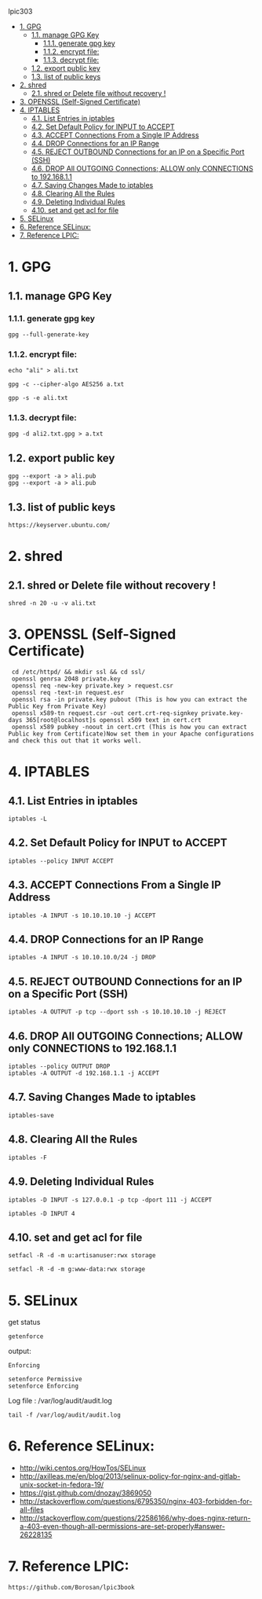 lpic303

- [1. GPG](#1-gpg)
  - [1.1. manage GPG Key](#11-manage-gpg-key)
    - [1.1.1. generate gpg key](#111-generate-gpg-key)
    - [1.1.2. encrypt file:](#112-encrypt-file)
    - [1.1.3. decrypt file:](#113-decrypt-file)
  - [1.2. export public key](#12-export-public-key)
  - [1.3. list of public keys](#13-list-of-public-keys)
- [2. shred](#2-shred)
  - [2.1. shred or Delete file without recovery !](#21-shred-or-delete-file-without-recovery-)
- [3. OPENSSL (Self-Signed Certificate)](#3-openssl-self-signed-certificate)
- [4. IPTABLES](#4-iptables)
  - [4.1. List Entries in iptables](#41-list-entries-in-iptables)
  - [4.2. Set Default Policy for INPUT to ACCEPT](#42-set-default-policy-for-input-to-accept)
  - [4.3. ACCEPT Connections From a Single IP Address](#43-accept-connections-from-a-single-ip-address)
  - [4.4. DROP Connections for an IP Range](#44-drop-connections-for-an-ip-range)
  - [4.5. REJECT OUTBOUND Connections for an IP on a Specific Port (SSH)](#45-reject-outbound-connections-for-an-ip-on-a-specific-port-ssh)
  - [4.6. DROP All OUTGOING Connections; ALLOW only CONNECTIONS to 192.168.1.1](#46-drop-all-outgoing-connections-allow-only-connections-to-19216811)
  - [4.7. Saving Changes Made to iptables](#47-saving-changes-made-to-iptables)
  - [4.8. Clearing All the Rules](#48-clearing-all-the-rules)
  - [4.9. Deleting Individual Rules](#49-deleting-individual-rules)
  - [4.10. set and get acl for file](#410-set-and-get-acl-for-file)
- [5. SELinux](#5-selinux)
- [6. Reference SELinux:](#6-reference-selinux)
- [7. Reference LPIC:](#7-reference-lpic)



# 1. GPG

## 1.1. manage GPG Key

### 1.1.1. generate gpg key
```
gpg --full-generate-key
```


### 1.1.2. encrypt file:
```
echo "ali" > ali.txt
```
```
gpg -c --cipher-algo AES256 a.txt
```
```
gpp -s -e ali.txt
```
### 1.1.3. decrypt file:
```
gpg -d ali2.txt.gpg > a.txt
```

## 1.2. export public key
```
gpg --export -a > ali.pub
gpg --export -a > ali.pub
```

## 1.3. list of public keys
```
https://keyserver.ubuntu.com/
```


# 2. shred
## 2.1. shred or Delete file without recovery !
```
shred -n 20 -u -v ali.txt
```

# 3. OPENSSL (Self-Signed Certificate)
```
 cd /etc/httpd/ && mkdir ssl && cd ssl/
 openssl genrsa 2048 private.key
 openssl req -new-key private.key > request.csr
 openssl req -text-in request.esr
 openssl rsa -in private.key pubout (This is how you can extract the Public Key from Private Key)
 openssl x589-tn request.csr -out cert.crt-req-signkey private.key-days 365[root@localhost]s openssl x509 text in cert.crt
 openssl x589 pubkey -noout in cert.crt (This is how you can extract Public key from Certificate)Now set them in your Apache configurations and check this out that it works well.
```

# 4. IPTABLES
## 4.1. List Entries in iptables
```
iptables -L
```


## 4.2. Set Default Policy for INPUT to ACCEPT
```
iptables --policy INPUT ACCEPT
```


## 4.3. ACCEPT Connections From a Single IP Address
```
iptables -A INPUT -s 10.10.10.10 -j ACCEPT
```


## 4.4. DROP Connections for an IP Range
```
iptables -A INPUT -s 10.10.10.0/24 -j DROP
```


## 4.5. REJECT OUTBOUND Connections for an IP on a Specific Port (SSH)
```
iptables -A OUTPUT -p tcp --dport ssh -s 10.10.10.10 -j REJECT
```



## 4.6. DROP All OUTGOING Connections; ALLOW only CONNECTIONS to 192.168.1.1
```
iptables --policy OUTPUT DROP
iptables -A OUTPUT -d 192.168.1.1 -j ACCEPT
```


## 4.7. Saving Changes Made to iptables
```
iptables-save
```

## 4.8. Clearing All the Rules
```
iptables -F
```


## 4.9. Deleting Individual Rules
```
iptables -D INPUT -s 127.0.0.1 -p tcp -dport 111 -j ACCEPT 
```
```
iptables -D INPUT 4
```



## 4.10. set and get acl for file
```
setfacl -R -d -m u:artisanuser:rwx storage
```
```
setfacl -R -d -m g:www-data:rwx storage
```


# 5. SELinux
get status
```
getenforce
```
output:
```
Enforcing
```

```
setenforce Permissive
setenforce Enforcing
```
Log file : /var/log/audit/audit.log
```
tail -f /var/log/audit/audit.log
```



# 6. Reference SELinux:
 - http://wiki.centos.org/HowTos/SELinux
 - http://axilleas.me/en/blog/2013/selinux-policy-for-nginx-and-gitlab-unix-socket-in-fedora-19/
 - https://gist.github.com/dnozay/3869050
 - http://stackoverflow.com/questions/6795350/nginx-403-forbidden-for-all-files
 - http://stackoverflow.com/questions/22586166/why-does-nginx-return-a-403-even-though-all-permissions-are-set-properly#answer-26228135









# 7. Reference LPIC:
```
https://github.com/Borosan/lpic3book

```